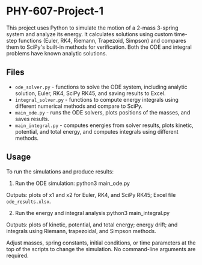# PHY-607-Project-1

This project uses Python to simulate the motion of a 2-mass 3-spring system and analyze its energy. It calculates solutions 
using custom time-step functions (Euler, RK4, Riemann, Trapezoid, Simpson) and compares them to SciPy's built-in methods for 
verification. Both the ODE and integral problems have known analytic solutions.

## Files

- `ode_solver.py` - functions to solve the ODE system, including analytic solution, Euler, RK4, SciPy RK45, and saving results to Excel.
- `integral_solver.py` - functions to compute energy integrals using different numerical methods and compare to SciPy.
- `main_ode.py` - runs the ODE solvers, plots positions of the masses, and saves results.
- `main_integral.py` - computes energies from solver results, plots kinetic, potential, and total energy, and computes integrals using different methods.

## Usage

To run the simulations and produce results:

1. Run the ODE simulation: python3 main_ode.py

Outputs: plots of x1 and x2 for Euler, RK4, and SciPy RK45; Excel file `ode_results.xlsx`.

2. Run the energy and integral analysis:python3 main_integral.py

Outputs: plots of kinetic, potential, and total energy; energy drift; and integrals using Riemann, trapezoidal, and Simpson methods.

Adjust masses, spring constants, initial conditions, or time parameters at the top of the scripts to change the simulation. No command-line arguments are required.

